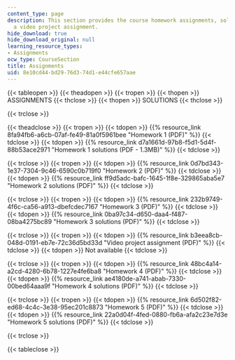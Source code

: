 ```yaml
---
content_type: page
description: This section provides the course homework assignments, solutions, and
  a video project assignment.
hide_download: true
hide_download_original: null
learning_resource_types:
- Assignments
ocw_type: CourseSection
title: Assignments
uid: 8e10cd44-bd29-76d3-74d1-e44cfe657aae
---
```


{{< tableopen >}}
{{< theadopen >}}
{{< tropen >}}
{{< thopen >}}
ASSIGNMENTS
{{< thclose >}}
{{< thopen >}}
SOLUTIONS
{{< thclose >}}

{{< trclose >}}

{{< theadclose >}}
{{< tropen >}}
{{< tdopen >}}
{{% resource_link 8fa94fb6-a6cb-07af-fe49-81a0f5961bee "Homework 1 (PDF)" %}}
{{< tdclose >}}
{{< tdopen >}}
{{% resource_link d7a1661d-97b8-f5d1-5d4f-88b53ace2971 "Homework 1 solutions (PDF - 1.3MB)" %}}
{{< tdclose >}}

{{< trclose >}}
{{< tropen >}}
{{< tdopen >}}
{{% resource_link 0d7bd343-1e37-7304-9c46-6590c0b719f0 "Homework 2 (PDF)" %}}
{{< tdclose >}}
{{< tdopen >}}
{{% resource_link ff9d5adc-bafc-1645-1f8e-329865aba5e7 "Homework 2 solutions (PDF)" %}}
{{< tdclose >}}

{{< trclose >}}
{{< tropen >}}
{{< tdopen >}}
{{% resource_link 232b9749-4f6c-ca56-a913-dbefcdec7167 "Homework 3 (PDF)" %}}
{{< tdclose >}}
{{< tdopen >}}
{{% resource_link 0ba97c34-d650-daa4-f487-08ba4275bc89 "Homework 3 solutions (PDF)" %}}
{{< tdclose >}}

{{< trclose >}}
{{< tropen >}}
{{< tdopen >}}
{{% resource_link b3eea8cb-048d-0191-eb7e-72c36d5bd33d "Video project assignment (PDF)" %}}
{{< tdclose >}}
{{< tdopen >}}
Not available
{{< tdclose >}}

{{< trclose >}}
{{< tropen >}}
{{< tdopen >}}
{{% resource_link 48bc4a14-a2cd-4280-6b78-1227e4fe6ba8 "Homework 4 (PDF)" %}}
{{< tdclose >}}
{{< tdopen >}}
{{% resource_link ae4180de-a741-abab-7330-00bed64aaa9f "Homework 4 solutions (PDF)" %}}
{{< tdclose >}}

{{< trclose >}}
{{< tropen >}}
{{< tdopen >}}
{{% resource_link 6d502f82-ed68-4c4c-3e38-95ec201c8873 "Homework 5 (PDF)" %}}
{{< tdclose >}}
{{< tdopen >}}
{{% resource_link 22a0d04f-4fed-0880-fb6a-afa2c23e7d3e "Homework 5 solutions (PDF)" %}}
{{< tdclose >}}

{{< trclose >}}

{{< tableclose >}}